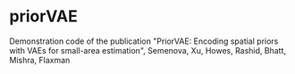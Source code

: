 # priorVAE
Demonstration code of the publication "PriorVAE: Encoding spatial priors with VAEs for small-area estimation", Semenova, Xu, Howes, Rashid, Bhatt, Mishra, Flaxman
